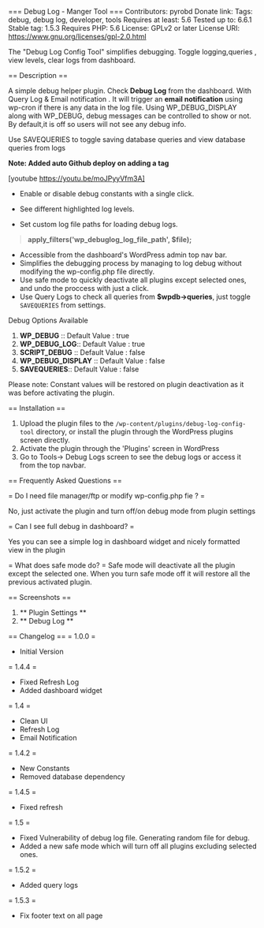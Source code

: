 ===  Debug Log - Manger Tool ===
Contributors: pyrobd
Donate link:
Tags: debug, debug log, developer, tools
Requires at least: 5.6
Tested up to: 6.6.1
Stable tag: 1.5.3
Requires PHP: 5.6
License: GPLv2 or later
License URI: https://www.gnu.org/licenses/gpl-2.0.html

The "Debug Log Config Tool" simplifies debugging. Toggle logging,queries , view levels, clear logs from dashboard.

== Description ==

A simple debug helper plugin. Check **Debug Log** from the dashboard. With Query Log & Email notification . It will trigger an **email notification** using wp-cron if there is any data in the log file.
Using WP_DEBUG_DISPLAY along with WP_DEBUG, debug messages can be controlled to show or not. By default,it is off so users will not see any debug info.

Use SAVEQUERIES to toggle saving database queries and view database queries from logs

**Note: Added auto Github deploy on adding a tag**

[youtube https://youtu.be/moJPyyVfm3A]

* Enable or disable debug constants with a single click.

* See different highlighted log levels.
* Set custom log file paths for loading debug logs.
>  **apply_filters('wp_debuglog_log_file_path', $file);**
* Accessible from the dashboard's WordPress admin top nav bar.
* Simplifies the debugging process by managing to log debug without modifying the wp-config.php file directly.
* Use safe mode to quickly deactivate all plugins except selected ones, and undo the proccess with just a click.
* Use Query Logs to check all queries from **$wpdb->queries**, just toggle `SAVEQUERIES` from settings.

Debug Options Available

1. **WP_DEBUG** :: Default Value : true
2. **WP_DEBUG_LOG**:: Default Value : true
3. **SCRIPT_DEBUG** :: Default Value : false
4. **WP_DEBUG_DISPLAY** :: Default Value : false
5. **SAVEQUERIES**:: Default Value : false

Please note: Constant values will be restored on plugin deactivation as it was before activating the plugin.


== Installation ==

1. Upload the plugin files to the `/wp-content/plugins/debug-log-config-tool` directory, or install the plugin through the WordPress plugins screen directly.
1. Activate the plugin through the 'Plugins' screen in WordPress
1. Go to Tools-> Debug Logs screen to see the debug logs or access it from the top navbar.


== Frequently Asked Questions ==

= Do I need file manager/ftp or modify wp-config.php fie  ? =

No, just activate the plugin and turn off/on debug mode from plugin settings

= Can I see full debug in dashboard?  =

Yes you can see a simple log in dashboard widget and nicely formatted view in the plugin

= What does safe mode do?  =
Safe mode will deactivate all the plugin except the selected one. When you turn safe mode off it will restore all the previous activated plugin.

== Screenshots ==
1. ** Plugin Settings **
1. ** Debug Log **

== Changelog ==
= 1.0.0 =
- Initial Version

= 1.4.4 =
- Fixed Refresh Log
- Added dashboard widget

= 1.4 =
- Clean UI
- Refresh Log
- Email Notification

= 1.4.2 =
- New Constants
- Removed database dependency

= 1.4.5 =
- Fixed refresh

= 1.5 =
- Fixed Vulnerability of debug log file. Generating random file for debug.
- Added a new safe mode which will turn off all plugins excluding selected ones.

= 1.5.2 =
- Added query logs

= 1.5.3 =
- Fix footer text on all page


